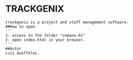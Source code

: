 # TRACKGENIX
    trackgenis is a project and staff management software.
    ##How to open
    '''
    1- access to the folder "semana-01"
    2- open index.html in your browser.
    '''
    ##Autor
    Luis Queffelec.